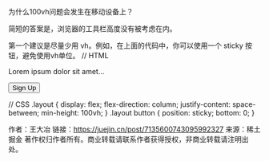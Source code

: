 <!--
 * @Description: 
 * @Author: xlm
 * @Date: 2023-03-14 17:32:11
 * @LastEditTime: 2023-03-14 17:33:43
 * @LastEditors: xlm
-->


<!-- https://juejin.cn/post/7135600743095992327 -->

为什么100vh问题会发生在移动设备上？

简短的答案是，浏览器的工具栏高度没有被考虑在内。



第一个建议是尽量少用 vh。例如，在上面的代码中，你可以使用一个 sticky 按钮，避免使用vh单位。
// HTML
<div className="layout">
  <p>Lorem ipsum dolor sit amet...</p>
  <button>Sign Up</button>
</div>

// CSS
.layout {
  display: flex;
  flex-direction: column;
  justify-content: space-between;
  min-height: 100vh;
}
.layout button {
  position: sticky;
  bottom: 0;
}

作者：王大冶
链接：https://juejin.cn/post/7135600743095992327
来源：稀土掘金
著作权归作者所有。商业转载请联系作者获得授权，非商业转载请注明出处。
